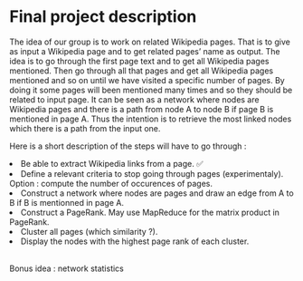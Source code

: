  <h1>Final project description </h1>

  The idea of our group is to work on related Wikipedia pages. That is to give as input a Wikipedia page and to get related pages’ name as output. 
The idea is to go through the first page text and to get all Wikipedia pages mentioned. 
Then go through all that pages and get all Wikipedia pages mentioned and so on until we have visited a specific number of pages. 
By doing it some pages will been mentioned many times and so they should be related to input page. 
It can be seen as a network where nodes are Wikipedia pages and there is a path from node A to node B if page B is mentioned in page A. 
Thus the intention is to retrieve the most linked nodes which there is a path from the input one.

  Here is a short description of the steps will have to go through :
<li>Be able to extract Wikipedia links from a page. &#9989;</li>
<li>Define a relevant criteria to stop going through pages (experimentaly). Option : compute the number of occurences of pages.</li>
<li>Construct a network where nodes are pages and draw an edge from A to B if B is mentionned in page A. </li>
<li>Construct a PageRank. May use MapReduce for the matrix product in PageRank.</li>
<li>Cluster all pages (which similarity ?).</li>
<li>Display the nodes with the highest page rank of each cluster.</li>

<br>Bonus idea : network statistics
